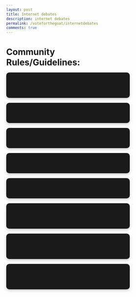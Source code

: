 ```yaml
---
layout: post
title: Internet debates
description: internet debates
permalink: /voteforthegoat/internetdebates
comments: true
---
```



# Community Rules/Guidelines:
- Be Respectful: Keep things light and friendly. Make sure to respect others' views, and avoid any rude or offensive comments.
- Keep it Family-Friendly: Use clean language—no offensive words, hate speech, or harassment allowed.
- Stay On-Topic: Focus on the debate question. Stick to points that add to the discussion.
- Vote Honestly: Vote once per debate, whether it’s in the main chat or Timer Debate. All votes are anonymous.
- One Account Only: Just one account per person—no extra accounts to sway votes.
- Use Timer Debates Effectively: In Timer Debate mode, share quick, concise arguments on a timer. Stick to your turn, keep responses short, and follow the time limit.
- Respect Moderators: Moderators are here to help things run smoothly. Follow their lead if they give you a reminder.
- Report Issues: If you see spam or anything inappropriate, use the report feature to help us keep things fun for everyone.

<head>
    <title>Futuristic Debate Forum</title>
    <style>
        * {
            margin: 0;
            padding: 0;
            box-sizing: border-box;
        }

        body {
            font-family: 'Roboto', sans-serif;
            background-color: #0d0d0d;
            color: #fff;
            display: flex;
            justify-content: center;
            align-items: center;
            height: 100vh;
            padding: 1rem;
        }

        .container {
            width: 100%;
            max-width: 800px;
            text-align: center;
            padding: 2rem;
        }

        header h1 {
            font-size: 3rem;
            margin-bottom: 2rem;
            color: #00e5ff;
            text-shadow: 0 0 15px rgba(0, 229, 255, 0.8);
        }

        #debate-selection h2, #arguments-list h2 {
            font-size: 1.8rem;
            margin-bottom: 1.5rem;
        }

        .buttons {
            display: flex;
            justify-content: space-around;
            margin-bottom: 2rem;
        }

        .side-btn {
            padding: 1rem 2rem;
            font-size: 1.2rem;
            border: none;
            cursor: pointer;
            border-radius: 10px;
            background: linear-gradient(45deg, #00e5ff, #0099cc);
            color: #fff;
            box-shadow: 0 0 10px rgba(0, 229, 255, 0.8);
            transition: background 0.3s ease;
        }

        .side-btn:hover {
            background: linear-gradient(45deg, #0099cc, #006699);
        }

        #argument-section {
            margin-top: 2rem;
        }

        #argument-input {
            width: 100%;
            height: 100px;
            border: 2px solid #00e5ff;
            border-radius: 10px;
            background: #0a0a0a;
            color: #fff;
            padding: 1rem;
            margin-bottom: 1rem;
            font-size: 1rem;
            resize: none;
        }

        .submit-btn {
            padding: 1rem 2rem;
            font-size: 1rem;
            border: none;
            cursor: pointer;
            border-radius: 10px;
            background: linear-gradient(45deg, #00e5ff, #0099cc);
            color: #fff;
            box-shadow: 0 0 10px rgba(0, 229, 255, 0.8);
        }

        ul {
            list-style: none;
            padding: 0;
            margin: 1rem 0;
        }

        li {
            background: #1a1a1a;
            margin: 1rem 0;
            padding: 1rem;
            border-radius: 10px;
            position: relative;
            box-shadow: 0 4px 8px rgba(0, 0, 0, 0.2);
        }

        li .rate {
            position: absolute;
            right: 1rem;
            top: 50%;
            transform: translateY(-50%);
            display: flex;
        }

        .rate button {
            background: none;
            border: none;
            cursor: pointer;
            font-size: 1.2rem;
            margin: 0 0.5rem;
            color: #00e5ff;
            border-radius: 50px;
            padding: 0.2rem 0.5rem;
            background-color: rgba(0, 229, 255, 0.1);
            transition: transform 0.3s ease;
        }

        .hidden {
            display: none;
        }
    </style>
</head>
<body>
    <div class="container">
        <header>
            <h1>Choose Your Side</h1>
        </header>

        <section id="debate-selection">
            <h2>Current Debate: Milk or Cereal First?</h2>
            <div class="buttons">
                <button id="milkFirst" class="side-btn">Milk First</button>
                <button id="cerealFirst" class="side-btn">Cereal First</button>
            </div>
        </section>

        <section id="argument-section" class="hidden">
            <h2 id="selected-side">Your Side:</h2>
            <textarea id="argument-input" placeholder="Submit your argument"></textarea>
            <button id="submit-argument" class="submit-btn">Submit Argument</button>
        </section>

        <section id="arguments-list" class="hidden">
            <h2>Arguments</h2>
            <ul id="argument-container"></ul>
        </section>
    </div>

    <script>
        document.addEventListener("DOMContentLoaded", () => {
            const milkButton = document.getElementById('milkFirst');
            const cerealButton = document.getElementById('cerealFirst');
            const argumentSection = document.getElementById('argument-section');
            const argumentsList = document.getElementById('arguments-list');
            const argumentInput = document.getElementById('argument-input');
            const submitButton = document.getElementById('submit-argument');
            const argumentContainer = document.getElementById('argument-container');
            const selectedSideText = document.getElementById('selected-side');

            let selectedSide = '';

            milkButton.addEventListener('click', () => {
                selectedSide = 'Milk First';
                showArgumentSection();
            });

            cerealButton.addEventListener('click', () => {
                selectedSide = 'Cereal First';
                showArgumentSection();
            });

            function showArgumentSection() {
                argumentSection.classList.remove('hidden');
                selectedSideText.textContent = `Your Side: ${selectedSide}`;
            }

            submitButton.addEventListener('click', () => {
                const argumentText = argumentInput.value.trim();
                if (argumentText) {
                    const argumentElement = document.createElement('li');
                    let upvotes = 0;
                    let downvotes = 0;
                    let hasVoted = false;

                    argumentElement.innerHTML = `
                        <p><strong>${selectedSide}:</strong> ${argumentText}</p>
                        <div class="rate">
                            <button class="upvote">👍 <span class="upvote-count">0</span></button>
                            <button class="downvote">👎 <span class="downvote-count">0</span></button>
                        </div>
                    `;

                    argumentContainer.appendChild(argumentElement);
                    argumentInput.value = '';

                    argumentsList.classList.remove('hidden');

                    const upvoteBtn = argumentElement.querySelector('.upvote');
                    const downvoteBtn = argumentElement.querySelector('.downvote');
                    const upvoteCount = argumentElement.querySelector('.upvote-count');
                    const downvoteCount = argumentElement.querySelector('.downvote-count');

                    upvoteBtn.addEventListener('click', () => {
                        if (!hasVoted) {
                            upvotes++;
                            upvoteCount.textContent = upvotes;
                            hasVoted = true;
                        }
                    });

                    downvoteBtn.addEventListener('click', () => {
                        if (!hasVoted) {
                            downvotes++;
                            downvoteCount.textContent = downvotes;
                            hasVoted = true;
                        }
                    });
                }
            });
        });
    </script>
</body>